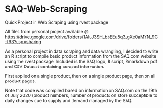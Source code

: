 # SAQ-Web-Scraping
Quick Project in Web Scraping using rvest package

All files from personal project available @ https://drive.google.com/drive/folders/1AIuJ3SH_bbEEu5q3_gXe0aMYN_9C-f93?usp=sharing

As a personal project in data scraping and data wrangling, I decided to write an R script to compile basic product information from the SAQ.com website using the rvest package. Included is the SAQ logo, R script, Rmarkdown pdf and CSV Dataset containing scraped information.

First applied on a single product, then on a single product page, then on all product pages.

Note that code was compiled based on information on SAQ.com on the 19th of July 2020 (product numbers, number of products on store succeptible to daily changes due to supply and demand managed by the SAQ.
